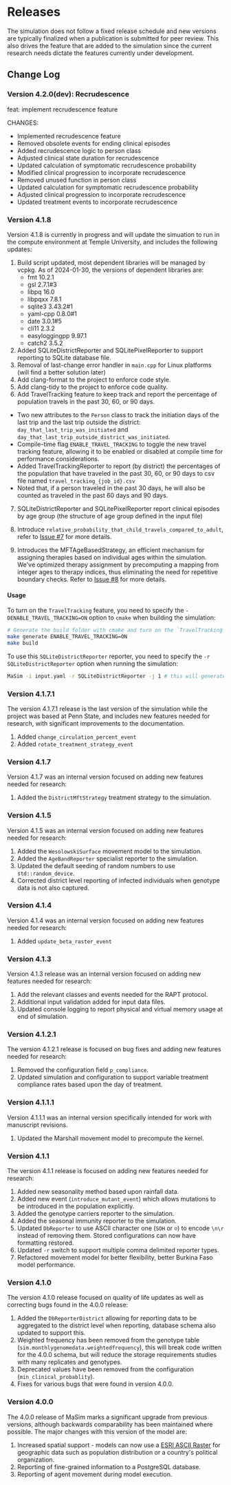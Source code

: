 # Releases

The simulation does not follow a fixed release schedule and new versions are typically finalized when a publication is
submitted for peer review. This also drives the feature that are added to the simulation since the current research needs
dictate the features currently under development.

## Change Log

### Version 4.2.0(dev): Recrudescence

feat: implement recrudescence feature

CHANGES:

- Implemented recrudescence feature
- Removed obsolete events for ending clinical episodes
- Added recrudescence logic to person class
- Adjusted clinical state duration for recrudescence
- Updated calculation of symptomatic recrudescence probability
- Modified clinical progression to incorporate recrudescence
- Removed unused function in person class
- Updated calculation for symptomatic recrudescence probability
- Adjusted clinical progression to incorporate recrudescence
- Updated treatment events to incorporate recrudescence

### Version 4.1.8

Version 4.1.8 is currently in progress and will update the simuation to run in the compute environment at Temple University,
and includes the following updates:

1. Build script updated, most dependent libraries will be managed by vcpkg. As of 2024-01-30, the versions of dependent libraries are:
   - fmt 10.2.1
   - gsl 2.7.1#3
   - libpq 16.0
   - libpqxx 7.8.1
   - sqlite3 3.43.2#1
   - yaml-cpp 0.8.0#1
   - date 3.0.1#5
   - cli11 2.3.2
   - easyloggingpp 9.97.1
   - catch2 3.5.2
2. Added SQLiteDistrictReporter and SQLitePixelReporter to support reporting to SQLite database file.
3. Removal of last-change error handler in `main.cpp` for Linux platforms (will find a better solution later)
4. Add clang-format to the project to enforce code style.
5. Add clang-tidy to the project to enforce code quality.
6. Add TravelTracking feature to keep track and report the percentage of population travels in the past 30, 60, or 90 days.

- Two new attributes to the `Person` class to track the initiation days of the last trip and the last trip outside the district: `day_that_last_trip_was_initiated` and `day_that_last_trip_outside_district_was_initiated`.
- Compile-time flag `ENABLE_TRAVEL_TRACKING` to toggle the new travel tracking feature, allowing it to be enabled or disabled at compile time for performance considerations.
- Added TravelTrackingReporter to report (by district) the percentages of the population that have traveled in the past 30, 60, or 90 days to csv file named `travel_tracking_{job_id}.csv`
- Noted that, if a person traveled in the past 30 days, he will also be counted as traveled in the past 60 days and 90 days.

7. SQLiteDistrictReporter and SQLitePixelReporter report clinical episodes by age group (the structure of age group defined in the input file)

8. Introduce `relative_probability_that_child_travels_compared_to_adult`, refer to [Issue #7](https://github.com/bonilab/Temple-Malaria-Simulation/issues/7) for more details.

9. Introduces the MFTAgeBasedStrategy, an efficient mechanism for assigning therapies based on individual ages within the simulation. We've optimized therapy assignment by precomputing a mapping from integer ages to therapy indices, thus eliminating the need for repetitive boundary checks. Refer to [Issue #8](https://github.com/bonilab/Temple-Malaria-Simulation/issues/8) for more details.

#### Usage

To turn on the `TravelTracking` feature, you need to specify the `-DENABLE_TRAVEL_TRACKING=ON` option to `cmake` when building the simulation:

```sh
# Generate the build folder with cmake and turn on the `TravelTracking` feature
make generate ENABLE_TRAVEL_TRACKING=ON
make build
```

To use this `SQLiteDistrictReporter` reporter, you need to specify the `-r SQLiteDistrictReporter` option when running the simulation:

```sh
MaSim -i input.yaml -r SQLiteDistrictReporter -j 1 # this will generate a SQLite database named monthly_data_1.db
```

### Version 4.1.7.1

The version 4.1.7.1 release is the last version of the simulation while the project was based at Penn State, and
includes new features needed for research, with significant improvements to the documentation.

1. Added `change_circulation_percent_event`
2. Added `rotate_treatment_strategy_event`

### Version 4.1.7

Version 4.1.7 was an internal version focused on adding new features needed for research:

1. Added the `DistrictMftStrategy` treatment strategy to the simulation.

### Version 4.1.5

Version 4.1.5 was an internal version focused on adding new features needed for research:

1. Added the `WesolowskiSurface` movement model to the simulation.
2. Added the `AgeBandReporter` specialist reporter to the simulation.
3. Updated the default seeding of random numbers to use `std::random_device`.
4. Corrected district level reporting of infected individuals when genotype data is not also captured.

### Version 4.1.4

Version 4.1.4 was an internal version focused on adding new features needed for research:

1. Added `update_beta_raster_event`

### Version 4.1.3

Version 4.1.3 release was an internal version focused on adding new features needed for research:

1. Add the relevant classes and events needed for the RAPT protocol.
2. Additional input validation added for input data files.
3. Updated console logging to report physical and virtual memory usage at end of simulation.

### Version 4.1.2.1

The version 4.1.2.1 release is focused on bug fixes and adding new features needed for research:

1. Removed the configuration field `p_compliance`.
2. Updated simulation and configuration to support variable treatment compliance rates based upon the day of treatment.

### Version 4.1.1.1

Version 4.1.1.1 was an internal version specifically intended for work with manuscript revisions.

1. Updated the Marshall movement model to precompute the kernel.

### Version 4.1.1

The version 4.1.1 release is focused on adding new features needed for research:

1. Added new seasonality method based upon rainfall data.
2. Added new event (`introduce_mutant_event`) which allows mutations to be introduced in the population explicitly.
3. Added the genotype carriers reporter to the simulation.
4. Added the seasonal immunity reporter to the simulation.
5. Updated `DbReporter` to use ASCII character one (`SOH` or `☺`) to encode `\n\r` instead of removing them. Stored configurations can now have formatting restored.
6. Updated `-r` switch to support multiple comma delimited reporter types.
7. Refactored movement model for better flexibility, better Burkina Faso model performance.

### Version 4.1.0

The version 4.1.0 release focused on quality of life updates as well as correcting bugs found in the 4.0.0 release:

1. Added the `DbReporterDistrict` allowing for reporting data to be aggregated to the district level when reporting, database schema also updated to support this.
2. Weighted frequency has been removed from the genotype table (`sim.monthlygenomedata.weightedfrequency`), this will break code written for the 4.0.0 schema, but will reduce the storage requirements studies with many replicates and genotypes.
3. Deprecated values have been removed from the configuration (`min_clinical_probablity`).
4. Fixes for various bugs that were found in version 4.0.0.

### Version 4.0.0

The 4.0.0 release of MaSim marks a significant upgrade from previous versions, although backwards comparability has been maintained where possible. The major changes with this version of the model are:

1. Increased spatial support - models can now use a [ESRI ASCII Raster](http://resources.esri.com/help/9.3/arcgisengine/java/GP_ToolRef/spatial_analyst_tools/esri_ascii_raster_format.htm) for geographic data such as population distribution or a country's political organization.
2. Reporting of fine-grained information to a PostgreSQL database.
3. Reporting of agent movement during model execution.
